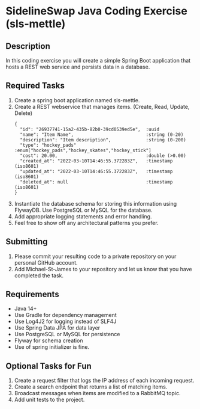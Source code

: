 # SidelineSwap Java Coding Exercise (sls-mettle)

## Description

In this coding exercise you will create a simple Spring Boot application that hosts a REST web service and persists data in a database.

## Required Tasks

1. Create a spring boot application named sls-mettle.
2. Create a REST webservice that manages items. (Create, Read, Update, Delete)
    ```
    {
      "id": "26937741-15a2-435b-82b0-39cd0539ed5e",  :uuid
      "name": "Item Name",                           :string (0-20)
      "description": "Item description",             :string (0-200)
      "type": "hockey_pads"                          :enum["hockey_pads","hockey_skates","hockey_stick"]
      "cost": 20.00,                                 :double (>0.00)
      "created_at": "2022-03-10T14:46:55.372283Z",   :timestamp (iso8601)
      "updated_at": "2022-03-10T14:46:55.372283Z",   :timestamp (iso8601)
      "deleted_at": null                             :timestamp (iso8601)
    }
    ```
3. Instantiate the database schema for storing this information using FlywayDB. Use PostgreSQL or MySQL for the database.
4. Add appropriate logging statements and error handling.
5. Feel free to show off any architectural patterns you prefer.

## Submitting
1. Please commit your resulting code to a private repository on your personal GitHub account. 
2. Add Michael-St-James to your repository and let us know that you have completed the task.

## Requirements

- Java 14+
- Use Gradle for dependency management
- Use Log4J2 for logging instead of SLF4J
- Use Spring Data JPA for data layer
- Use PostgreSQL or MySQL for persistence
- Flyway for schema creation
- Use of spring initializer is fine.

## Optional Tasks for Fun

1. Create a request filter that logs the IP address of each incoming request.
2. Create a search endpoint that returns a list of matching items.
3. Broadcast messages when items are modified to a RabbitMQ topic.
4. Add unit tests to the project.
